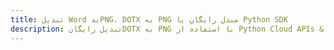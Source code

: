---title: تبدیل Word بهPNG، DOTX به PNG مبدل رایگان یا Python SDKdescription: تبدیل رایگانDOTX به PNG با استفاده از Python Cloud APIs & SDK. همچنین اسناد Microsoft Word و OpenOffice را در Cloud ایجاد، ویرایش و رندر کنید.---
